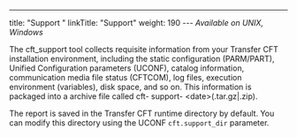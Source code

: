 ---
title: "Support "
linkTitle: "Support"
weight: 190
--- *Available on UNIX, Windows*

The cft_support tool collects requisite information from your Transfer CFT installation environment, including the static configuration (PARM/PART), Unified Configuration parameters (UCONF), catalog information, communication media file status (CFTCOM), log files, execution environment (variables), disk space, and so on. This information is packaged into a archive file called cft- support- &lt;date>(.tar.gz&#124;.zip).

The report is saved in the Transfer CFT runtime directory by default. You can modify this directory using the UCONF `cft.support_dir` parameter.
